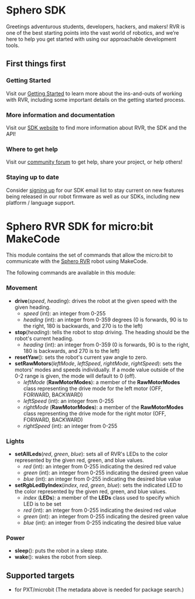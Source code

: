 # Sphero SDK

Greetings adventurous students, developers, hackers, and makers!  RVR is one of the best starting points into the vast world of robotics, and we’re here to help you get started with using our approachable development tools.

## First things first

### Getting Started

Visit our [Getting Started](https://sdk.sphero.com/getting_started) to learn more about the ins-and-outs of working with RVR, including some important details on the getting started process.

### More information and documentation

Visit our [SDK website](https://sdk.sphero.com) to find more information about RVR, the SDK and the API!

### Where to get help

Visit our [community forum](https://community.sphero.com/c/advanced-programming) to get help, share your project, or help others!

### Staying up to date

Consider [signing up](https://sdk.sphero.com/sign-up) for our SDK email list to stay current on new features being released in our robot firmware as well as our SDKs, including new platform / language support.

# Sphero RVR SDK for micro:bit MakeCode

This module contains the set of commands that allow the micro:bit to communicate with the [Sphero RVR](https://www.sphero.com/rvr) robot using MakeCode.

The following commands are available in this module:

### Movement

* **drive**(*speed*, *heading*): drives the robot at the given speed with the given heading.
  * *speed* (int): an integer from 0-255
  * *heading* (int): an integer from 0-359 degrees (0 is forwards, 90 is to the right, 180 is backwards, and 270 is to the left)
* **stop**(*heading*): tells the robot to stop driving. The heading should be the robot's current heading.
  * *heading* (int): an integer from 0-359 (0 is forwards, 90 is to the right, 180 is backwards, and 270 is to the left)
* **resetYaw**(): sets the robot's current yaw angle to zero.
* **setRawMotors**(*leftMode*, *leftSpeed*, *rightMode*, *rightSpeed*): sets the motors' modes and speeds individually. If a mode value outside of the 0-2 range is given, the mode will default to 0 (off).
  * *leftMode* (**RawMotorModes**): a member of the **RawMotorModes** class representing the drive mode for the left motor (OFF, FORWARD, BACKWARD)
  * *leftSpeed* (int): an integer from 0-255
  * *rightMode* (**RawMotorModes**): a member of the **RawMotorModes** class representing the drive mode for the right motor (OFF, FORWARD, BACKWARD)
  * *rightSpeed* (int): an integer from 0-255

### Lights

* **setAllLeds**(*red*, *green*, *blue*): sets all of RVR's LEDs to the color represented by the given red, green, and blue values.
  * *red* (int): an integer from 0-255 indicating the desired red value
  * *green* (int): an integer from 0-255 indicating the desired green value
  * *blue* (int): an integer from 0-255 indicating the desired blue value
* **setRgbLedByIndex**(*index*, *red*, *green*, *blue*): sets the indicated LED to the color represented by the given red, green, and blue values.
  * *index* (**LEDs**): a member of the **LEDs** class used to specify which LED is to be set
  * *red* (int): an integer from 0-255 indicating the desired red value
  * *green* (int): an integer from 0-255 indicating the desired green value
  * *blue* (int): an integer from 0-255 indicating the desired blue value

### Power

* **sleep**(): puts the robot in a sleep state.
* **wake**(): wakes the robot from sleep.


## Supported targets

* for PXT/microbit
(The metadata above is needed for package search.)
